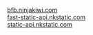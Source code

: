 [bfb.ninjakiwi.com](https://bfb.ninjakiwi.com)  
[fast-static-api.nkstatic.com](https://fast-static-api.nkstatic.com)  
[static-api.nkstatic.com](https://static-api.nkstatic.com)